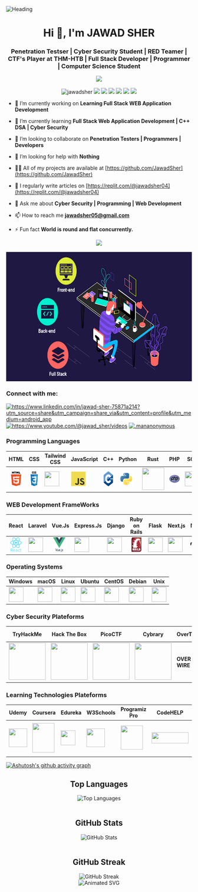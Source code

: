 ![Heading](https://camo.githubusercontent.com/4052adea05ff86d2363c8509099905444637394b603a684f544b5d89d344f362/68747470733a2f2f6d69726f2e6d656469756d2e636f6d2f76322f726573697a653a6669743a323030302f312a2d6e744c33447376632d644a35634c475274537545772e676966)
<h1 align="center">Hi 👋, I'm JAWAD SHER</h1>
<h3 align="center">Penetration Testser | Cyber Security Student | RED Teamer | CTF's Player at THM-HTB | Full Stack Developer | Programmer | Computer Science Student</h3>

<div align='center'>
  <img src="https://readme-typing-svg.demolab.com?font=Ubuntu&weight=800&size=25&pause=1000&color=F73C07&random=false&width=800&lines=Skilled+in+Python%2C+C%2B%2B%2C+JavaScript%2C+and+SQL.;Student+in+cybersecurity+and+penetration+testing.;CTF+Player+at+TryHackMe%2C+HackTheBox%2C+PicoCTF.....;Full+Stack+Web+Application+Developer.;Exploring+Data+Structures+%26+Algorithms+in+C%2B%2B.;Interested+prompt+and+AI+engineering.;Interested+In+Gaming+Community.;Exploring+Physics%2C+Mathematics+%26+Astro-Physics.">
</div>

<p align="center"> 
  <img src="https://komarev.com/ghpvc/?username=jawadsher&label=Profile%20views&color=0e75b6&style=flat" alt="jawadsher" />
  <img src="https://img.shields.io/github/last-commit/JawadSher/JawadSher?style=flat-square">
  <img src="https://img.shields.io/github/contributors/JawadSher/JawadSher?style=flat-square">
  <img src="https://img.shields.io/github/repo-size/JawadSher/JawadSher?style=flat-square">
  <img src="https://img.shields.io/github/stars/JawadSher/JawadSher?style=flat-square">
  <img src="https://komarev.com/ghpvc/?username=JawadSher&label=Views&color=blueviolet&style=flat-square">
  <img src="https://img.shields.io/github/forks/JawadSher/JawadSher?style=flat-square">
</p>


- 🔭 I’m currently working on **Learning Full Stack WEB Application Development**

- 🌱 I’m currently learning **Full Stack Web Application Development | C++ DSA | Cyber Security**

- 👯 I’m looking to collaborate on **Penetration Testers | Programmers | Developers**

- 🤝 I’m looking for help with **Nothing**

- 👨‍💻 All of my projects are available at [https://github.com/JawadSher](https://github.com/JawadSher)

- 📝 I regularly write articles on [https://replit.com/@jawadsher04](https://replit.com/@jawadsher04)

- 💬 Ask me about **Cyber Security | Programming | Web Development**

- 📫 How to reach me **jawadsher05@gmail.com**

- ⚡ Fun fact **World is round and flat concurrently.**

  <!-- Profile Trophy -->
<div align="center">
  <img src="https://github-profile-trophy.vercel.app/?username=jawadsher&theme=juicyfresh&no-frame=true&margin-w=30&margin-h=30"/>
</div>
<p></p>

<img width="800" height="350" align="center" src="https://raw.githubusercontent.com/majdimokhtar/github-images/main/rightimagemajdigithub.gif?token=GHSAT0AAAAAABUZ7SAQ6CWAJ3EWM7P3WSBUY3GNLNQ">

<h3 align="left">Connect with me:</h3>
<p align="left">
<a href="https://linkedin.com/in/https://www.linkedin.com/in/jawad-sher-75871a214?utm_source=share&utm_campaign=share_via&utm_content=profile&utm_medium=android_app" target="blank"><img align="center" src="https://raw.githubusercontent.com/rahuldkjain/github-profile-readme-generator/master/src/images/icons/Social/linked-in-alt.svg" alt="https://www.linkedin.com/in/jawad-sher-75871a214?utm_source=share&utm_campaign=share_via&utm_content=profile&utm_medium=android_app" height="30" width="40" /></a>
<a href="https://www.youtube.com/c/https://www.youtube.com/@jawad_sher/videos" target="blank"><img align="center" src="https://raw.githubusercontent.com/rahuldkjain/github-profile-readme-generator/master/src/images/icons/Social/youtube.svg" alt="https://www.youtube.com/@jawad_sher/videos" height="30" width="40" /></a>
<a href="https://discord.gg/.mananonymous" target="blank"><img align="center" src="https://raw.githubusercontent.com/rahuldkjain/github-profile-readme-generator/master/src/images/icons/Social/discord.svg" alt=".mananonymous" height="30" width="40" /></a>
</p>

<h3 align="left">Programming Languages</h3>
 <table>
    <thead>
      <tr>
        <th>HTML</th>
        <th>CSS</th>
        <th>Tailwind CSS</th>
        <th>JavaScript</th>
        <th>C++</th>
        <th>Python</th>
        <th>Rust</th>
        <th>PHP</th>
        <th>SQL</th>
        <th>Golang</th>
        <th>Ruby</th>
      </tr>
    </thead>
    <tbody>
      <tr>
      <td><img src="https://raw.githubusercontent.com/devicons/devicon/master/icons/html5/html5-original-wordmark.svg" width="40" height="40"></td>
        <td><img src="https://raw.githubusercontent.com/devicons/devicon/master/icons/css3/css3-original-wordmark.svg" width="40" height="40"></td>
        <td><img src="https://www.vectorlogo.zone/logos/tailwindcss/tailwindcss-icon.svg" width="40" height="40"></td>
        <td><img src="https://raw.githubusercontent.com/devicons/devicon/master/icons/javascript/javascript-original.svg" width="40" height="40"></td>
        <td><img src="https://raw.githubusercontent.com/devicons/devicon/master/icons/cplusplus/cplusplus-original.svg" width="40" height="40"></td>
        <td><img src="https://raw.githubusercontent.com/devicons/devicon/master/icons/python/python-original.svg" width="40" height="40"></td>
        <td><img src="https://www.svgrepo.com/show/376347/rust.svg" width="60" height="60"></td>
        <td><img src="https://raw.githubusercontent.com/devicons/devicon/master/icons/php/php-original.svg" width="40" height="40"></td>
        <td><img src="https://www.svgrepo.com/show/303229/microsoft-sql-server-logo.svg" width="40" height="40"></td>
        <td><img src="https://raw.githubusercontent.com/devicons/devicon/master/icons/go/go-original.svg" width="40" height="40"></td>
        <td><img src="https://raw.githubusercontent.com/devicons/devicon/master/icons/ruby/ruby-original.svg" width="40" height="40"></td>
      </tr>
    </tbody>
  </table>

  <h3 align="left">WEB Development FrameWorks</h3>
  <table>
    <thead>
        <tr>
            <th>React</th>
            <th>Laravel</th>
            <th>Vue.Js</th>
            <th>Express.Js</th>
            <th>Django</th>
            <th>Ruby on Rails</th>
            <th>Flask</th>
            <th>Next.js</th>
            <th>Node.js</th>
            <th>MySQL</th>
            <th>MongoDB</th>
            <th>Microsoft SQL Server</th>
        </tr>
    </thead>
    <tbody>
        <tr>
            <td><img src="https://raw.githubusercontent.com/devicons/devicon/master/icons/react/react-original-wordmark.svg" width="40" height="40"></td>
            <td><img src="https://img.icons8.com/?size=64&id=hUvxmdu7Rloj&format=png" width="40" height="40"></td>
            <td><img src="https://raw.githubusercontent.com/devicons/devicon/master/icons/vuejs/vuejs-original-wordmark.svg" width="40" height="40"></td>
            <td><img src="https://img.icons8.com/?size=64&id=2ZOaTclOqD4q&format=png" width="40" height="40"></td>
            <td><img src="https://cdn.worldvectorlogo.com/logos/django.svg" width="40" height="40"></td>
            <td><img src="https://raw.githubusercontent.com/devicons/devicon/master/icons/rails/rails-original-wordmark.svg" width="40" height="40"></td>
            <td><img src="https://www.vectorlogo.zone/logos/pocoo_flask/pocoo_flask-icon.svg" width="40" height="40"></td>
            <td><img src="https://www.vectorlogo.zone/logos/zeit/zeit-icon.svg" width="40" height="40"></td>
            <td><img src="https://raw.githubusercontent.com/devicons/devicon/master/icons/nodejs/nodejs-original-wordmark.svg" width="40" height="40"></td>
            <td><img src="https://raw.githubusercontent.com/devicons/devicon/master/icons/mysql/mysql-original-wordmark.svg" width="40" height="40"></td>
            <td><img src="https://www.vectorlogo.zone/logos/mongodb/mongodb-icon.svg" width="40" height="40"></td>
            <td><img src="https://www.svgrepo.com/show/303229/microsoft-sql-server-logo.svg" width="40" height="40"></td>
        </tr>
    </tbody>
</table>

<h3 align="left">Operating Systems</h3>
<table>
    <thead>
        <tr>
            <th>Windows</th>
            <th>macOS</th>
            <th>Linux</th>
            <th>Ubuntu</th>
            <th>CentOS</th>
            <th>Debian</th>
            <th>Unix</th>
        </tr>
    </thead>
    <tbody>
        <tr>
            <td><img src="https://cdn3.iconfinder.com/data/icons/logos-brands-3/24/logo_brand_brands_logos_microsoft_windows-512.png" width="40" height="40"></td>
            <td><img src="https://www.vectorlogo.zone/logos/apple/apple-icon.svg" width="40" height="40"></td>
            <td><img src="https://www.vectorlogo.zone/logos/linux/linux-icon.svg" width="40" height="40"></td>
            <td><img src="https://upload.wikimedia.org/wikipedia/commons/a/ab/Logo-ubuntu_cof-orange-hex.svg" width="40" height="40"></td>
            <td><img src="https://www.vectorlogo.zone/logos/centos/centos-icon.svg" width="40" height="40"></td>
            <td><img src="https://www.vectorlogo.zone/logos/debian/debian-icon.svg" width="40" height="40"></td>
            <td><img src="https://img.icons8.com/?size=48&id=17851&format=png" width="40" height="40"></td>
        </tr>
    </tbody>
</table>

<h3 align="left">Cyber Security Plateforms</h3>
<table>
    <thead>
        <tr>
            <th>TryHackMe</th>
            <th>Hack The Box</th>
            <th>PicoCTF</th>
            <th>Cybrary</th>
            <th>OverTheWire</th>
            <th>Root-Me</th>
            <th>VulnHub</th>
            <th>CTF365</th>
            <th>Blue Team Labs</th>
          <th>CTF Time.org</th>
          <th>Hacker 1O1</th>
        </tr>
    </thead>
    <tbody>
        <tr>
            <td><img src="https://assets.tryhackme.com/img/logo/tryhackme_logo_full.svg" width="100" height="100"></td>
            <td><img src="https://www.hackthebox.com/images/logo-htb.svg" width="100" height="100"></td>
            <td><img src="https://picoctf.org/img/logos/picoctf-logo-horizontal-white.svg" width="100" height="100"></td>
            <td><img src="https://assets-global.website-files.com/63eef15e3ff8fd318e9a6888/6459f4a5613941f629069dc2_Logo-Full-White.svg" width="100" height="100"></td>
            <td><h4>OVER THE WIRE</h4></td>
            <td><img src="https://www.root-me.org/IMG/logo/siteon0.svg?1637496509" width="100" height="100"></td>
            <td><img src="https://www.vulnhub.com/static/img/logo.svg" width="100" height="100"></td>
            <td><img src="https://ctf365.com/assets/207c52f4f77a18010a6bab48283051dc.png" width="130" height="30"></td>
            <td><img src="https://blueteamlabs.online/landpage/images/500_x_500_Logo_White_Border.png" width="100" height="50" ></td>
          <td><img src="https://ctftime.org/static/images/ct/logo.svg" width="100" height="100" ></td>
          <td><img src="https://www.hacker101.com/assets/Hacker101_logo.png" width="120" height="30" ></td>
        </tr>
    </tbody>
</table>

<h3 align="left">Learning Technologies Plateforms</h3>
<table>
    <thead>
        <tr>
            <th>Udemy</th>
            <th>Coursera</th>
            <th>Edureka</th>
            <th>W3Schools</th>
            <th>Programiz Pro</th>
            <th>CodeHELP</th>
            <th>Codecademy</th>
            <th>CodeWithHarry</th>
            <th>Stack Overflow</th>
            <th>HackerEarth</th>
            <th>FreeCodeCamp</th>
        </tr>
    </thead>
    <tbody>
        <tr>
            <td><img src="https://cdn.worldvectorlogo.com/logos/udemy-3.svg" width="50" height="50"></td>
            <td><img src="https://www.svgrepo.com/show/353608/coursera.svg" width="60" height="80"></td>
            <td><img src="https://asset.brandfetch.io/idKX5l2e0B/idscnBB9tG.jpeg?updated=1709881686529" width="40" height="40"></td>
            <td><img src="https://encrypted-tbn0.gstatic.com/images?q=tbn:ANd9GcQBj8Tiz2k7JqwyjLODLrHA0T-W6N-13s-lH6sP0sjUuB2xnkNg1z0LbWeyrA&s" width="50" height="50"></td>
            <td><img src="https://cdn.programiz.com/sites/tutorial2program/files/pc_logo.svg" width="60" height="65"></td>
            <td><img src="https://www.codehelp.in/_next/image?url=%2Fassets%2FCommon%2FWhitelogoGIF.gif&w=256&q=75" width="100" height="30"></td>
            <td><img src="https://cdn.iconscout.com/icon/free/png-512/free-codecademy-282922.png?f=webp&w=256" width="90" height="90"></td>
            <td><h4>CODE WITH HARRY</h4></td>
            <td><img src="https://upload.wikimedia.org/wikipedia/commons/e/ef/Stack_Overflow_icon.svg" width="50" height="50"></td>
            <td><img src="https://cdn.hackerearth.com/newton/static/images/he-header-logo.svg" width="100" height="40"></td>
            <td><img src="https://img.icons8.com/?size=48&id=x8AiShN0BsFX&format=png" width="40" height="40"></td>
        </tr>
    </tbody>
</table>

[![Ashutosh's github activity graph](https://github-readme-activity-graph.vercel.app/graph?username=JawadSher&bg_color=1b2831&color=f3f1f3&line=4c9e83&point=18cb15&area=true&hide_border=true)](https://github.com/ashutosh00710/github-readme-activity-graph)

<div align="center">
  <h2>Top Languages</h2>
  <img src="https://github-readme-stats.vercel.app/api/top-langs/?username=jawadsher&layout=compact&theme=dark" alt="Top Languages" />
</div>

<br>

<div align="center">
  <h2>GitHub Stats</h2>
  <img src="https://github-readme-stats.vercel.app/api?username=jawadsher&show_icons=true&theme=dark" alt="GitHub Stats" />
</div>

<br>

<div align="center">
  <h2>GitHub Streak</h2>
  <img src="https://github-readme-streak-stats.herokuapp.com/?user=jawadsher&theme=dark" alt="GitHub Streak" />
</div>

<div align="center">
    <img src="https://raw.githubusercontent.com/sammorozov/sammorozov/0cc8dd58f3d001080d4f1d9df20010d6342d3da5/assets/github-snake.svg" alt="Animated SVG">
</div>



